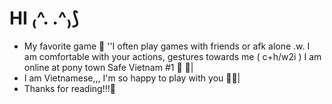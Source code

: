 # HI ₍^. .^₎⟆
- My favorite game 🎊 ''I often play games with friends or afk alone .w. I am comfortable with your actions, gestures towards me ( c+h/w2i ) I am online at pony town Safe Vietnam #1 💃 💃|
- I am Vietnamese,,, I'm so happy to play with you 💁‍♀️|
- Thanks for reading!!!🔖

